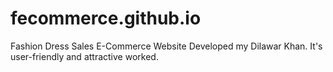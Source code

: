 # fecommerce.github.io
Fashion Dress Sales E-Commerce Website Developed my Dilawar Khan. It's user-friendly and attractive worked.
